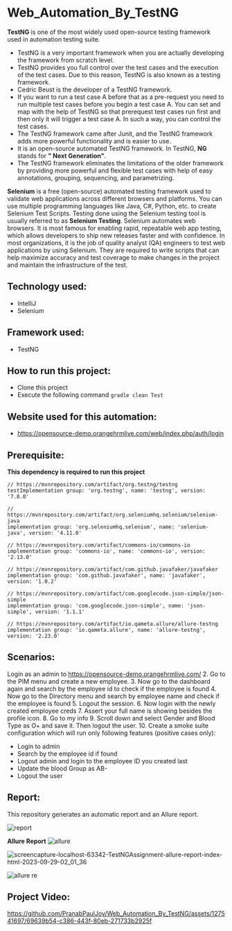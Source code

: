 # Web_Automation_By_TestNG

**TestNG** is one of the most widely used open-source testing framework used in automation testing suite.
- TestNG is a very important framework when you are actually developing the framework from scratch level.
- TestNG provides you full control over the test cases and the execution of the test cases. Due to this reason, TestNG is also known as a testing framework.
- Cedric Beust is the developer of a TestNG framework.
- If you want to run a test case A before that as a pre-request you need to run multiple test cases before you begin a test case A. You can set and map with the help of TestNG so that prerequest test cases run first and then only it will trigger a test case A. In such a way, you can control the test cases.
- The TestNG framework came after Junit, and the TestNG framework adds more powerful functionality and is easier to use.
- It is an open-source automated TestNG framework. In TestNG, **NG** stands for **" Next Generation"**.
- The TestNG framework eliminates the limitations of the older framework by providing more powerful and flexible test cases with help of easy annotations, grouping, sequencing, and parametrizing.

**Selenium** is a free (open-source) automated testing framework used to validate web applications across different browsers and platforms. You can use multiple programming languages like Java, C#, Python, etc. to create Selenium Test Scripts. Testing done using the Selenium testing tool is usually referred to as **Selenium Testing**.
Selenium automates web browsers. It is most famous for enabling rapid, repeatable web app testing, which allows developers to ship new releases faster and with confidence.
In most organizations, it is the job of quality analyst (QA) engineers to test web applications by using Selenium. They are required to write scripts that can help maximize accuracy and test coverage to make changes in the project and maintain the infrastructure of the test.

## Technology used:
- IntelliJ 
- Selenium 
## Framework used:
- TestNG
## How to run this project:
- Clone this project 
-  Execute the following command ``` gradle clean Test ```

## Website used for this automation:
- https://opensource-demo.orangehrmlive.com/web/index.php/auth/login

## Prerequisite:
**This dependency is required to run this project**

    // https://mvnrepository.com/artifact/org.testng/testng
    testImplementation group: 'org.testng', name: 'testng', version: '7.8.0'

    // https://mvnrepository.com/artifact/org.seleniumhq.selenium/selenium-java
    implementation group: 'org.seleniumhq.selenium', name: 'selenium-java', version: '4.11.0'

    // https://mvnrepository.com/artifact/commons-io/commons-io
    implementation group: 'commons-io', name: 'commons-io', version: '2.13.0'

    // https://mvnrepository.com/artifact/com.github.javafaker/javafaker
    implementation group: 'com.github.javafaker', name: 'javafaker', version: '1.0.2'

    // https://mvnrepository.com/artifact/com.googlecode.json-simple/json-simple
    implementation group: 'com.googlecode.json-simple', name: 'json-simple', version: '1.1.1'

    // https://mvnrepository.com/artifact/io.qameta.allure/allure-testng
    implementation group: 'io.qameta.allure', name: 'allure-testng', version: '2.23.0'

## Scenarios:
Login as an admin to https://opensource-demo.orangehrmlive.com/
2. Go to the PIM menu and create a new employee.
3. Now go to the dashboard again and search by the employee id to check if the employee is found
4. Now go to the Directory menu and search by employee name and check if the employee is found
5. Logout the session.
6. Now login with the newly created employee creds
7. Assert your full name is showing besides the profile icon.
8. Go to my info
9. Scroll down and select Gender and Blood Type as O+ and save it. Then logout the user.
10. Create a smoke suite configuration which will run only following features (positive cases only):
- Login to admin
- Search by the employee id if found
- Logout admin and login to the employee ID you created last
- Update the blood Group as AB-
- Logout the user
  
## Report:

This repository generates an automatic report and an Allure report.

![report](https://github.com/PranabPaulJoy/Web_Automation_By_TestNG/assets/127541697/4a8f67fd-d3ae-4880-8e37-76c15cb50a2c)

**Allure Report**
![allure](https://github.com/PranabPaulJoy/Web_Automation_By_TestNG/assets/127541697/f7450896-0f0f-4e8c-b40e-44502468b996)

![screencapture-localhost-63342-TestNGAssignment-allure-report-index-html-2023-09-29-02_01_36](https://github.com/PranabPaulJoy/Web_Automation_By_TestNG/assets/127541697/a0a7bc08-2b78-4418-8ba4-3e1cab9dbe3c)

![allure re](https://github.com/PranabPaulJoy/Web_Automation_By_TestNG/assets/127541697/719536ac-47a0-49e3-99fa-5d4d1e52900f)

## Project Video:

https://github.com/PranabPaulJoy/Web_Automation_By_TestNG/assets/127541697/69639b54-c386-443f-80eb-271733b2925f

